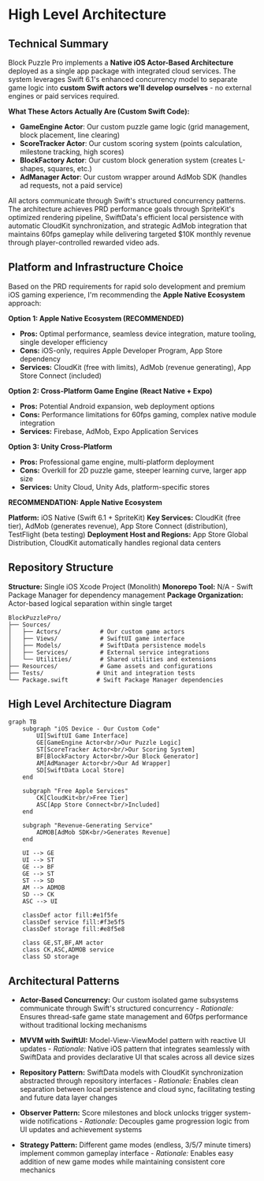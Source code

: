 # High Level Architecture

## Technical Summary

Block Puzzle Pro implements a **Native iOS Actor-Based Architecture** deployed as a single app package with integrated cloud services. The system leverages Swift 6.1's enhanced concurrency model to separate game logic into **custom Swift actors we'll develop ourselves** - no external engines or paid services required.

**What These Actors Actually Are (Custom Swift Code):**
- **GameEngine Actor**: Our custom puzzle game logic (grid management, block placement, line clearing)
- **ScoreTracker Actor**: Our custom scoring system (points calculation, milestone tracking, high scores)
- **BlockFactory Actor**: Our custom block generation system (creates L-shapes, squares, etc.)
- **AdManager Actor**: Our custom wrapper around AdMob SDK (handles ad requests, not a paid service)

All actors communicate through Swift's structured concurrency patterns. The architecture achieves PRD performance goals through SpriteKit's optimized rendering pipeline, SwiftData's efficient local persistence with automatic CloudKit synchronization, and strategic AdMob integration that maintains 60fps gameplay while delivering targeted $10K monthly revenue through player-controlled rewarded video ads.

## Platform and Infrastructure Choice

Based on the PRD requirements for rapid solo development and premium iOS gaming experience, I'm recommending the **Apple Native Ecosystem** approach:

**Option 1: Apple Native Ecosystem (RECOMMENDED)**
- **Pros:** Optimal performance, seamless device integration, mature tooling, single developer efficiency
- **Cons:** iOS-only, requires Apple Developer Program, App Store dependency
- **Services:** CloudKit (free with limits), AdMob (revenue generating), App Store Connect (included)

**Option 2: Cross-Platform Game Engine (React Native + Expo)**  
- **Pros:** Potential Android expansion, web deployment options
- **Cons:** Performance limitations for 60fps gaming, complex native module integration
- **Services:** Firebase, AdMob, Expo Application Services

**Option 3: Unity Cross-Platform**
- **Pros:** Professional game engine, multi-platform deployment
- **Cons:** Overkill for 2D puzzle game, steeper learning curve, larger app size
- **Services:** Unity Cloud, Unity Ads, platform-specific stores

**RECOMMENDATION: Apple Native Ecosystem**

**Platform:** iOS Native (Swift 6.1 + SpriteKit)
**Key Services:** CloudKit (free tier), AdMob (generates revenue), App Store Connect (distribution), TestFlight (beta testing)
**Deployment Host and Regions:** App Store Global Distribution, CloudKit automatically handles regional data centers

## Repository Structure

**Structure:** Single iOS Xcode Project (Monolith)
**Monorepo Tool:** N/A - Swift Package Manager for dependency management
**Package Organization:** Actor-based logical separation within single target

```
BlockPuzzlePro/
├── Sources/
│   ├── Actors/           # Our custom game actors
│   ├── Views/            # SwiftUI game interface  
│   ├── Models/           # SwiftData persistence models
│   ├── Services/         # External service integrations
│   └── Utilities/        # Shared utilities and extensions
├── Resources/            # Game assets and configurations
├── Tests/               # Unit and integration tests
└── Package.swift        # Swift Package Manager dependencies
```

## High Level Architecture Diagram

```mermaid
graph TB
    subgraph "iOS Device - Our Custom Code"
        UI[SwiftUI Game Interface] 
        GE[GameEngine Actor<br/>Our Puzzle Logic]
        ST[ScoreTracker Actor<br/>Our Scoring System] 
        BF[BlockFactory Actor<br/>Our Block Generator]
        AM[AdManager Actor<br/>Our Ad Wrapper]
        SD[SwiftData Local Store]
    end
    
    subgraph "Free Apple Services"
        CK[CloudKit<br/>Free Tier]
        ASC[App Store Connect<br/>Included]
    end
    
    subgraph "Revenue-Generating Service" 
        ADMOB[AdMob SDK<br/>Generates Revenue]
    end
    
    UI --> GE
    UI --> ST
    GE --> BF
    GE --> ST
    ST --> SD
    AM --> ADMOB
    SD --> CK
    ASC --> UI
    
    classDef actor fill:#e1f5fe
    classDef service fill:#f3e5f5  
    classDef storage fill:#e8f5e8
    
    class GE,ST,BF,AM actor
    class CK,ASC,ADMOB service
    class SD storage
```

## Architectural Patterns

- **Actor-Based Concurrency:** Our custom isolated game subsystems communicate through Swift's structured concurrency - _Rationale:_ Ensures thread-safe game state management and 60fps performance without traditional locking mechanisms

- **MVVM with SwiftUI:** Model-View-ViewModel pattern with reactive UI updates - _Rationale:_ Native iOS pattern that integrates seamlessly with SwiftData and provides declarative UI that scales across all device sizes

- **Repository Pattern:** SwiftData models with CloudKit synchronization abstracted through repository interfaces - _Rationale:_ Enables clean separation between local persistence and cloud sync, facilitating testing and future data layer changes

- **Observer Pattern:** Score milestones and block unlocks trigger system-wide notifications - _Rationale:_ Decouples game progression logic from UI updates and achievement systems

- **Strategy Pattern:** Different game modes (endless, 3/5/7 minute timers) implement common gameplay interface - _Rationale:_ Enables easy addition of new game modes while maintaining consistent core mechanics
